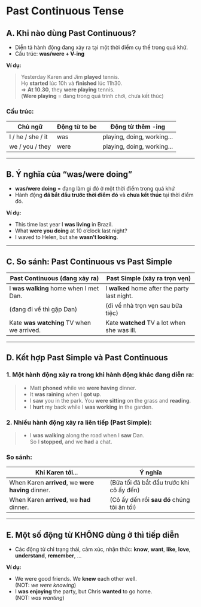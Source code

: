 # Past Continuous Tense

## A. Khi nào dùng Past Continuous?
- Diễn tả hành động đang xảy ra tại một thời điểm cụ thể trong quá khứ.
- Cấu trúc: **was/were + V-ing**

**Ví dụ:**
> Yesterday Karen and Jim **played** tennis.  
> Họ **started** lúc 10h và **finished** lúc 11h30.  
> => **At 10.30**, they **were playing** tennis.  
> (**Were playing** = đang trong quá trình chơi, chưa kết thúc)

### Cấu trúc:
| Chủ ngữ             | Động từ to be | Động từ thêm -ing |
|---------------------|----------------|--------------------|
| I / he / she / it   | was            | playing, doing, working... |
| we / you / they     | were           | playing, doing, working... |

---

## B. Ý nghĩa của “was/were doing”
- **was/were doing** = đang làm gì đó ở một thời điểm trong quá khứ  
- Hành động **đã bắt đầu trước thời điểm đó** và **chưa kết thúc** tại thời điểm đó.

**Ví dụ:**
- This time last year I **was living** in Brazil.  
- What **were you doing** at 10 o’clock last night?  
- I waved to Helen, but she **wasn’t looking**.

---

## C. So sánh: Past Continuous vs Past Simple

| Past Continuous (đang xảy ra)                | Past Simple (xảy ra trọn vẹn)                      |
|----------------------------------------------|----------------------------------------------------|
| I **was walking** home when I met Dan.        | I **walked** home after the party last night.     |
| (đang đi về thì gặp Dan)                      | (đi về nhà trọn vẹn sau bữa tiệc)                  |
| Kate **was watching** TV when we arrived.     | Kate **watched** TV a lot when she was ill.       |

---

## D. Kết hợp Past Simple và Past Continuous

### 1. Một hành động xảy ra trong khi hành động khác đang diễn ra:
> - Matt **phoned** while we **were having** dinner.  
> - It **was raining** when I **got up**.  
> - I **saw** you in the park. You **were sitting** on the grass and **reading**.  
> - I **hurt** my back while I **was working** in the garden.

### 2. Nhiều hành động xảy ra liên tiếp (Past Simple):
> - I **was walking** along the road when I **saw** Dan.  
>   So I **stopped**, and we **had** a chat.

### So sánh:
| Khi Karen tới...                            | Ý nghĩa                                      |
|---------------------------------------------|----------------------------------------------|
| When Karen **arrived**, we **were having** dinner. | (Bữa tối đã bắt đầu trước khi cô ấy đến)     |
| When Karen **arrived**, we **had** dinner.         | (Cô ấy đến rồi **sau đó** chúng tôi ăn tối) |

---

## E. Một số động từ KHÔNG dùng ở thì tiếp diễn
- Các động từ chỉ trạng thái, cảm xúc, nhận thức: **know**, **want**, **like**, **love**, **understand**, **remember**, …

**Ví dụ:**
- We were good friends. We **knew** each other well.  
  (NOT: *we were knowing*)  
- I **was enjoying** the party, but Chris **wanted** to go home.  
  (NOT: *was wanting*)